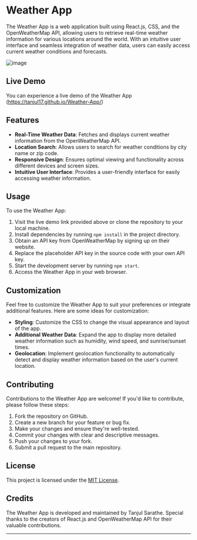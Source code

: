 # Weather App

The Weather App is a web application built using React.js, CSS, and the OpenWeatherMap API, allowing users to retrieve real-time weather information for various locations around the world. With an intuitive user interface and seamless integration of weather data, users can easily access current weather conditions and forecasts.

![image](https://github.com/tanjul17/Weather-App/assets/97596364/eb09656e-8c65-4dbd-bd33-b49130667168)


## Live Demo

You can experience a live demo of the Weather App (https://tanjul17.github.io/Weather-App/)

## Features

- **Real-Time Weather Data**: Fetches and displays current weather information from the OpenWeatherMap API.
- **Location Search**: Allows users to search for weather conditions by city name or zip code.
- **Responsive Design**: Ensures optimal viewing and functionality across different devices and screen sizes.
- **Intuitive User Interface**: Provides a user-friendly interface for easily accessing weather information.

## Usage

To use the Weather App:

1. Visit the live demo link provided above or clone the repository to your local machine.
2. Install dependencies by running `npm install` in the project directory.
3. Obtain an API key from OpenWeatherMap by signing up on their website.
4. Replace the placeholder API key in the source code with your own API key.
5. Start the development server by running `npm start`.
6. Access the Weather App in your web browser.

## Customization

Feel free to customize the Weather App to suit your preferences or integrate additional features. Here are some ideas for customization:

- **Styling**: Customize the CSS to change the visual appearance and layout of the app.
- **Additional Weather Data**: Expand the app to display more detailed weather information such as humidity, wind speed, and sunrise/sunset times.
- **Geolocation**: Implement geolocation functionality to automatically detect and display weather information based on the user's current location.

## Contributing

Contributions to the Weather App are welcome! If you'd like to contribute, please follow these steps:

1. Fork the repository on GitHub.
2. Create a new branch for your feature or bug fix.
3. Make your changes and ensure they're well-tested.
4. Commit your changes with clear and descriptive messages.
5. Push your changes to your fork.
6. Submit a pull request to the main repository.

## License

This project is licensed under the [MIT License](LICENSE).

## Credits

The Weather App is developed and maintained by Tanjul Sarathe. Special thanks to the creators of React.js and OpenWeatherMap API for their valuable contributions.

---

